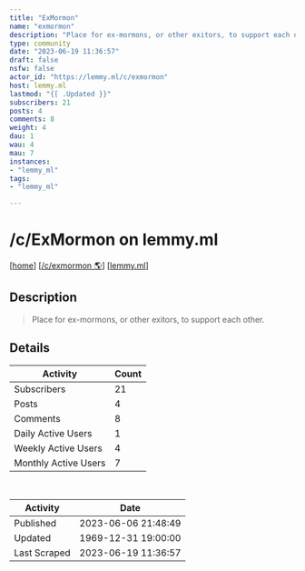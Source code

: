 ```yaml
---
title: "ExMormon" 
name: "exmormon"
description: "Place for ex-mormons, or other exitors, to support each other."
type: community
date: "2023-06-19 11:36:57"
draft: false
nsfw: false
actor_id: "https://lemmy.ml/c/exmormon"
host: lemmy.ml
lastmod: "{[ .Updated }}"
subscribers: 21
posts: 4
comments: 8
weight: 4
dau: 1
wau: 4
mau: 7
instances:
- "lemmy_ml"
tags: 
- "lemmy_ml"

---
```


# /c/ExMormon on lemmy.ml

[[home](/)]
[[/c/exmormon 🌎](https://lemmy.ml/c/exmormon)]
[[lemmy.ml](/instances/lemmy_ml)]


## Description 

<blockquote class="description">
Place for ex-mormons, or other exitors, to support each other.
</blockquote>


## Details

| Activity | Count  |
|----------------------|---|
| Subscribers          | 21 |
| Posts                | 4  |
| Comments             | 8  |
| Daily Active Users   | 1  |
| Weekly Active Users  | 4  |
| Monthly Active Users | 7  |

<br>

| Activity | Date |
|----------------------|---|
| Published            | 2023-06-06 21:48:49 |
| Updated              | 1969-12-31 19:00:00 |
| Last Scraped         | 2023-06-19 11:36:57 |
